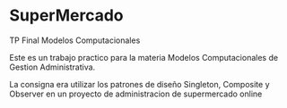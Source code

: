 # SuperMercado
TP Final Modelos Computacionales

Este es un trabajo practico para la materia Modelos Computacionales de Gestion Administrativa.

La consigna era utilizar los patrones de diseño Singleton, Composite y Observer en un proyecto de administracion de supermercado online
